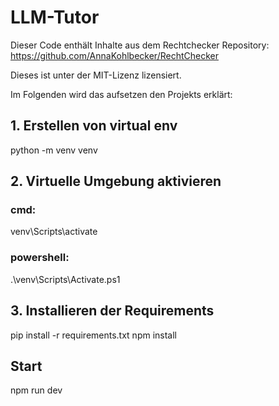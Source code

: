 # LLM-Tutor

Dieser Code enthält Inhalte aus dem Rechtchecker Repository: https://github.com/AnnaKohlbecker/RechtChecker

Dieses ist unter der MIT-Lizenz lizensiert.

Im Folgenden wird das aufsetzen den Projekts erklärt:

## 1. Erstellen von virtual env

python -m venv venv

## 2. Virtuelle Umgebung aktivieren

### cmd:

venv\Scripts\activate

### powershell:
.\venv\Scripts\Activate.ps1

## 3. Installieren der Requirements

pip install -r requirements.txt
npm install 

## Start

npm run dev